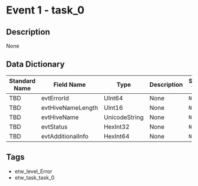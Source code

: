 # Event 1 - task_0

## Description
None

## Data Dictionary
|Standard Name|Field Name|Type|Description|Sample Value|
|---|---|---|---|---|
|TBD|evtErrorId|UInt64|None|`None`|
|TBD|evtHiveNameLength|UInt16|None|`None`|
|TBD|evtHiveName|UnicodeString|None|`None`|
|TBD|evtStatus|HexInt32|None|`None`|
|TBD|evtAdditionalInfo|HexInt64|None|`None`|

## Tags
* etw_level_Error
* etw_task_task_0